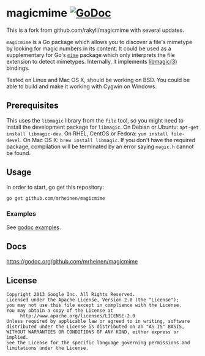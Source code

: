 # magicmime [![GoDoc](https://godoc.org/github.com/heinenn/magicmime?status.svg)](https://godoc.org/github.com/rakyll/magicmime)

This is a fork from github.com/rakyll/magicmime with several updates.

`magicmime` is a Go package which allows you to discover a file's mimetype by looking for magic numbers in its content. It could be used as a supplementary for Go's [`mime`](http://golang.org/pkg/mime/) package which only interprets the file extension to detect mimetypes. Internally, it implements [libmagic(3)](http://linux.die.net/man/3/libmagic) bindings.

Tested on Linux and Mac OS X, should be working on BSD. You could be able to build and make it working with Cygwin on Windows.

## Prerequisites
This uses the `libmagic` library from the `file` tool, so you might need to install the development package for `libmagic`. On Debian or Ubuntu: `apt-get install libmagic-dev`. On RHEL, CentOS or Fedora: `yum install file-devel`. On Mac OS X: `brew install libmagic`. If you don't have the required package, compilation will be terminated by an error saying `magic.h` cannot be found.


## Usage
In order to start, go get this repository:

``` sh
go get github.com/mrheinen/magicmime
```

### Examples

See [godoc examples](https://godoc.org/pkg/github.com/mrheinen/magicmime/#pkg-examples).

## Docs

https://godoc.org/github.com/mrheinen/magicmime

## License
    Copyright 2013 Google Inc. All Rights Reserved.
    Licensed under the Apache License, Version 2.0 (the "License");
    you may not use this file except in compliance with the License.
    You may obtain a copy of the License at
         http://www.apache.org/licenses/LICENSE-2.0
    Unless required by applicable law or agreed to in writing, software
    distributed under the License is distributed on an "AS IS" BASIS,
    WITHOUT WARRANTIES OR CONDITIONS OF ANY KIND, either express or implied.
    See the License for the specific language governing permissions and
    limitations under the License.

